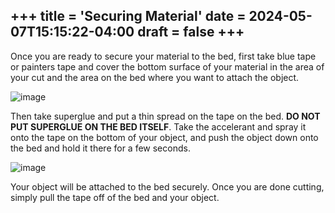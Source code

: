 +++
title = 'Securing Material'
date = 2024-05-07T15:15:22-04:00
draft = false
+++
---
Once you are ready to secure your material to the bed, first take blue tape or painters tape and cover the bottom surface of your material in the area of your cut and the area on the bed where you want to attach the object. 

![image](/images/268.png)

Then take superglue and put a thin spread on the tape on the bed. **DO NOT PUT SUPERGLUE ON THE BED ITSELF**. Take the accelerant and spray it onto the tape on the bottom of your object, and push the object down onto the bed and hold it there for a few seconds. 

![image](/images/269.png)

Your object will be attached to the bed securely. Once you are done cutting, simply pull the tape off of the bed and your object.
